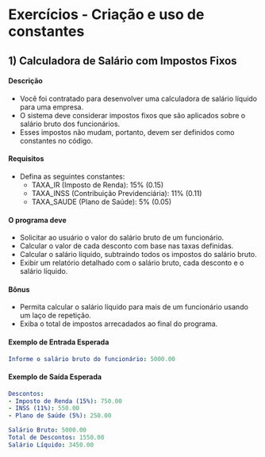 # Exercícios - Criação e uso de constantes

## 1) **Calculadora de Salário com Impostos Fixos**

#### Descrição

- Você foi contratado para desenvolver uma calculadora de salário líquido para uma empresa. 
- O sistema deve considerar impostos fixos que são aplicados sobre o salário bruto dos funcionários. 
- Esses impostos não mudam, portanto, devem ser definidos como constantes no código.

#### Requisitos

- Defina as seguintes constantes:
    - TAXA_IR (Imposto de Renda): 15% (0.15)
    - TAXA_INSS (Contribuição Previdenciária): 11% (0.11)
    - TAXA_SAUDE (Plano de Saúde): 5% (0.05)

#### O programa deve

- Solicitar ao usuário o valor do salário bruto de um funcionário.
- Calcular o valor de cada desconto com base nas taxas definidas.
- Calcular o salário líquido, subtraindo todos os impostos do salário bruto.
- Exibir um relatório detalhado com o salário bruto, cada desconto e o salário líquido.

#### Bônus

- Permita calcular o salário líquido para mais de um funcionário usando um laço de repetição.
- Exiba o total de impostos arrecadados ao final do programa.

#### Exemplo de Entrada Esperada

~~~yaml
Informe o salário bruto do funcionário: 5000.00
~~~

#### Exemplo de Saída Esperada

~~~yaml
Descontos:
- Imposto de Renda (15%): 750.00
- INSS (11%): 550.00
- Plano de Saúde (5%): 250.00

Salário Bruto: 5000.00
Total de Descontos: 1550.00
Salário Líquido: 3450.00
~~~